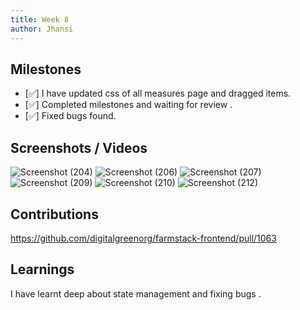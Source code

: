 ```yaml
---
title: Week 8
author: Jhansi
---
```


## Milestones
- [✅] I have updated css of all measures page and dragged items.
- [✅] Completed milestones and waiting for review .
- [✅] Fixed bugs found.

## Screenshots / Videos 

![Screenshot (204)](https://github.com/jhansi1104/c4gt-milestones/assets/85693359/91a227cd-2b37-4142-b285-95ba89ec6f6b)
![Screenshot (206)](https://github.com/jhansi1104/c4gt-milestones/assets/85693359/cf03811b-e761-47bd-a496-207655d449b7)
![Screenshot (207)](https://github.com/jhansi1104/c4gt-milestones/assets/85693359/ba226e6f-8584-4055-ad93-c7583a8cb0d9)
![Screenshot (209)](https://github.com/jhansi1104/c4gt-milestones/assets/85693359/07e5797e-7efc-469b-8006-372640623d4a)
![Screenshot (210)](https://github.com/jhansi1104/c4gt-milestones/assets/85693359/4d222d92-f09f-4b04-89d7-5bbc4cbcf6a4)
![Screenshot (212)](https://github.com/jhansi1104/c4gt-milestones/assets/85693359/09952227-954a-4396-8856-873ba00f81dd)


## Contributions
https://github.com/digitalgreenorg/farmstack-frontend/pull/1063

## Learnings
I have learnt deep about state management and fixing bugs .
